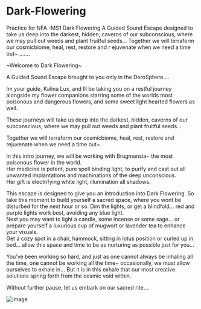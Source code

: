 # Dark-Flowering
Practice for NFA -MS1 Dark Flowering A Guided Sound Escape designed to take us deep into the darkest, hidden, caverns of our subconscious,
where we may pull out weeds and plant fruitful seeds…  Together we will terraform our cosmicbiome, heal, rest, restore and r
ejuvenate when we need a time out~ 
.......


~Welcome to Dark Flowering~

A Guided Sound Escape brought to you only in the DeroSphere….


Im your guide, Kalina Lux, and Ill be taking you on a restful journey alongside my flower companions starring some of the worlds most poisonous and 
dangerous flowers, and some sweet light hearted flowers as well.  

These journeys will take us deep into the darkest, hidden, caverns of our subconscious, where we may pull out weeds and plant fruitful seeds…

Together we will terraform our cosmicbiome, heal, rest, restore and rejuvenate when we need a time out~

In this intro journey, we will be working with Brugmansia~ the most poisonous flower in the world.  
Her medicine is potent, pure spell binding light, to purify and cast out all unwanted implantations and machinations of the deep unconscious.  
Her gift is electrifying white light, illumination all shadows.  

This escape is designed to give you an introduction into Dark Flowering.  So take this moment to build yourself a sacred space, 
where you wont be disturbed for the next hour or so.  Dim the lights, or get a blindfold… red and purple lights work best, avoiding any blue light.  
Next you may want to light a candle, some incense or some sage… or prepare yourself a luxurious cup of mugwort or lavender tea to enhance your visuals.  
Get a cozy spot in a chair, hammock, sitting in lotus position or curled up in bed… allow this space and time to be as nurturing as possible just for you… 

You’ve been working so hard, and just as one cannot always be inhaling all the time, one cannot be working all the time~ occasionally, 
we must allow ourselves to exhale in… But it is in this exhale that our most creative solutions spring forth from the cosmic void within.  

Without further pause, let us embark on our sacred rite…. 


![image](https://user-images.githubusercontent.com/106274284/180627527-07f0c8bc-6ad4-4d0a-80c2-07a824d36811.png)
